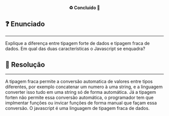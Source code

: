 <h4 align="center"> 
  ♻️ Concluído 🚀
</h4>

## ❓ Enunciado
---
Explique a diferença entre tipagem forte de dados e tipagem fraca de dados. Em qual das duas características o Javascript se enquadra?

## 📝 Resolução
---
A tipagem fraca permite a conversão automatica de valores entre tipos diferentes, por exemplo concatenar um numero à uma string, e a linguagem converter isso tudo em uma string só de forma automática. Já a tipagem forten não permite essa conversão automática, o programador tem que implmentar funções ou invicar funções de forma manual que façam essa conversão. O javascript é uma linguagem de tipagem fraca de dados.